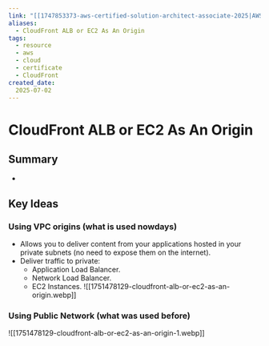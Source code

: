 ```yaml
---
link: "[[1747853373-aws-certified-solution-architect-associate-2025|AWS Certified Solution Architect Associate 2025]]"
aliases: 
  - CloudFront ALB or EC2 As An Origin
tags:
  - resource
  - aws
  - cloud
  - certificate
  - CloudFront
created_date:
  2025-07-02
---
```

# CloudFront ALB or EC2 As An Origin
## Summary
- 
## Key Ideas
### Using VPC origins (what is used nowdays)
- Allows you to deliver content from your applications hosted in your private subnets (no need to expose them on the internet).
- Deliver traffic to private:
  - Application Load Balancer.
  - Network Load Balancer.
  - EC2 Instances.
![[1751478129-cloudfront-alb-or-ec2-as-an-origin.webp]]

### Using Public Network (what was used before)
![[1751478129-cloudfront-alb-or-ec2-as-an-origin-1.webp]]

